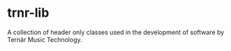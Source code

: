 # trnr-lib

A collection of header only classes used in the development of software by Ternär Music Technology.
